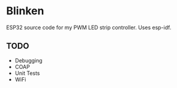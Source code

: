 # Blinken

ESP32 source code for my PWM LED strip controller. Uses esp-idf.

## TODO

- Debugging
- COAP
- Unit Tests
- WiFi
